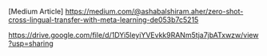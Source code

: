 


[Medium Article] https://medium.com/@ashabalshiram.aher/zero-shot-cross-lingual-transfer-with-meta-learning-de053b7c5215

https://drive.google.com/file/d/1DYi5leyiYVEvkk9RANm5tja7jbATxwzw/view?usp=sharing

